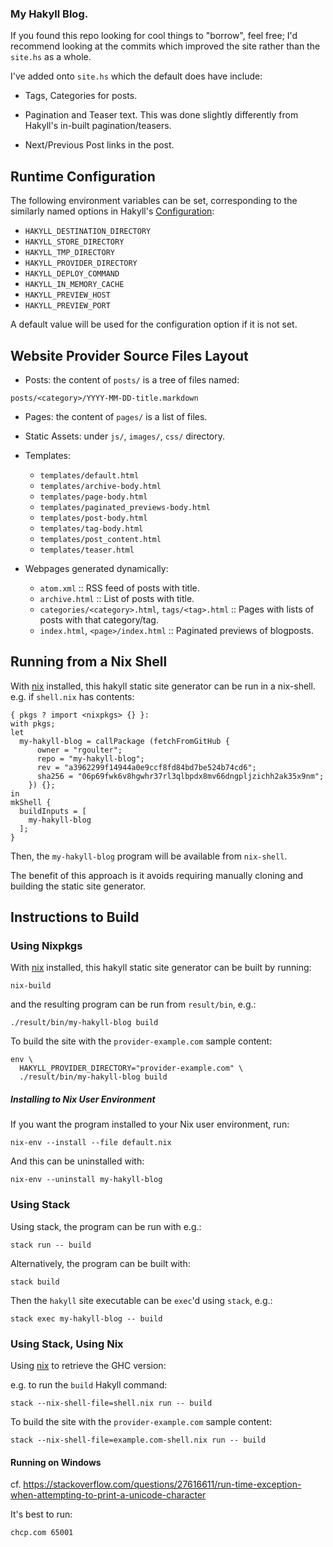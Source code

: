 ### My Hakyll Blog.

If you found this repo looking for cool things to "borrow", feel free;
I'd recommend looking at the commits which improved the site rather than
the `site.hs` as a whole.

I've added onto `site.hs` which the default does have include:

* Tags, Categories for posts.

* Pagination and Teaser text. This was done slightly differently from Hakyll's
  in-built pagination/teasers.

* Next/Previous Post links in the post.

## Runtime Configuration

The following environment variables can be set,
corresponding to the similarly named options in
Hakyll's [Configuration](https://hackage.haskell.org/package/hakyll-4.12.4.0/docs/Hakyll-Core-Configuration.html#t:Configuration):

- `HAKYLL_DESTINATION_DIRECTORY`
- `HAKYLL_STORE_DIRECTORY`
- `HAKYLL_TMP_DIRECTORY`
- `HAKYLL_PROVIDER_DIRECTORY`
- `HAKYLL_DEPLOY_COMMAND`
- `HAKYLL_IN_MEMORY_CACHE`
- `HAKYLL_PREVIEW_HOST`
- `HAKYLL_PREVIEW_PORT`

A default value will be used for the configuration
option if it is not set.

## Website Provider Source Files Layout

- Posts: the content of `posts/` is a tree of files named:

```
posts/<category>/YYYY-MM-DD-title.markdown
```

- Pages: the content of `pages/` is a list of files.

- Static Assets: under `js/`, `images/`, `css/` directory.

- Templates:
  - `templates/default.html`
  - `templates/archive-body.html`
  - `templates/page-body.html`
  - `templates/paginated_previews-body.html`
  - `templates/post-body.html`
  - `templates/tag-body.html`
  - `templates/post_content.html`
  - `templates/teaser.html`

- Webpages generated dynamically:
  - `atom.xml` :: RSS feed of posts with title.
  - `archive.html` :: List of posts with title.
  - `categories/<category>.html`, `tags/<tag>.html` :: Pages with lists of posts with that category/tag.
  - `index.html`, `<page>/index.html` :: Paginated previews of blogposts.

## Running from a Nix Shell

With [nix](https://nixos.org/) installed, this hakyll static site generator
can be run in a nix-shell. e.g. if `shell.nix` has contents:

```
{ pkgs ? import <nixpkgs> {} }:
with pkgs;
let
  my-hakyll-blog = callPackage (fetchFromGitHub {
      owner = "rgoulter";
      repo = "my-hakyll-blog";
      rev = "a3962299f14944a0e9ccf8fd84bd7be524b74cd6";
      sha256 = "06p69fwk6v8hgwhr37rl3qlbpdx8mv66dngpljzichh2ak35x9nm";
    }) {};
in
mkShell {
  buildInputs = [
    my-hakyll-blog
  ];
}
```

Then, the `my-hakyll-blog` program will be available from `nix-shell`.

The benefit of this approach is it avoids requiring manually cloning and building
the static site generator.

## Instructions to Build

### Using Nixpkgs

With [nix](https://nixos.org/) installed, this hakyll static site generator
can be built by running:

```
nix-build
```

and the resulting program can be run from `result/bin`, e.g.:

```
./result/bin/my-hakyll-blog build
```

To build the site with the `provider-example.com` sample content:

```
env \
  HAKYLL_PROVIDER_DIRECTORY="provider-example.com" \
  ./result/bin/my-hakyll-blog build
```

##### Installing to Nix User Environment

If you want the program installed to your Nix user environment,
run:

```
nix-env --install --file default.nix
```

And this can be uninstalled with:

```
nix-env --uninstall my-hakyll-blog
```

### Using Stack

Using stack, the program can be run with e.g.:

```
stack run -- build
```

Alternatively, the program can be built with:

```
stack build
```

Then the `hakyll` site executable can be `exec`'d using `stack`, e.g.:

```
stack exec my-hakyll-blog -- build
```

### Using Stack, Using Nix

Using [nix](https://nixos.org/) to retrieve the GHC version:

e.g. to run the `build` Hakyll command:

```
stack --nix-shell-file=shell.nix run -- build
```

To build the site with the `provider-example.com` sample content:

```
stack --nix-shell-file=example.com-shell.nix run -- build
```

#### Running on Windows

cf. https://stackoverflow.com/questions/27616611/run-time-exception-when-attempting-to-print-a-unicode-character

It's best to run:

```
chcp.com 65001
```

